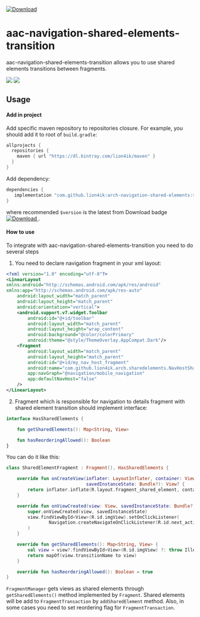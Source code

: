  [ ![Download](https://api.bintray.com/packages/lion4ik/maven/arch-navigation-shared-elements/images/download.svg?version=0.1) ](https://bintray.com/lion4ik/maven/arch-navigation-shared-elements/0.1/link)
 
# aac-navigation-shared-elements-transition

aac-navigation-shared-elements-transition allows you to use shared elements transitions between fragments.

![](https://media.giphy.com/media/nbNVIg0jsQMjapzD2w/giphy.gif)
![](https://media.giphy.com/media/3ixX8wy3nM1OJpVBvZ/giphy.gif)

## Usage

#### Add in project

Add specific maven repository to repositories closure. For example, you should add it to root
of `build.gradle`:

```groovy
allprojects {
  repositories {
    maven { url "https://dl.bintray.com/lion4ik/maven" }
  }
}
```
	 
Add dependency:

```groovy
dependencies {
   implementation "com.github.lion4ik:arch-navigation-shared-elements:$version"
}
```

where recommended `$version` is the latest from Download badge  [ ![Download](https://api.bintray.com/packages/lion4ik/maven/arch-navigation-shared-elements/images/download.svg?version=0.1) ](https://bintray.com/lion4ik/maven/arch-navigation-shared-elements/0.1/link).

#### How to use

To integrate with aac-navigation-shared-elements-transition you need to do several steps

1. You need to declare navigation fragment in your xml layout:

```xml
<?xml version="1.0" encoding="utf-8"?>
<LinearLayout
xmlns:android="http://schemas.android.com/apk/res/android"
xmlns:app="http://schemas.android.com/apk/res-auto"
    android:layout_width="match_parent"
    android:layout_height="match_parent"
    android:orientation="vertical">
    <android.support.v7.widget.Toolbar
        android:id="@+id/toolbar"
        android:layout_width="match_parent"
        android:layout_height="wrap_content"
        android:background="@color/colorPrimary"
        android:theme="@style/ThemeOverlay.AppCompat.Dark"/>
    <fragment
        android:layout_width="match_parent"
        android:layout_height="match_parent"
        android:id="@+id/my_nav_host_fragment"
        android:name="com.github.lion4ik.arch.sharedelements.NavHostSharedElementsTransitionFragment"
        app:navGraph="@navigation/mobile_navigation"
        app:defaultNavHost="false"
    />
</LinearLayout>
```

2. Fragment which is responsible for navigation to details fragment with shared element transition should implement interface: 
```kotlin
interface HasSharedElements {

    fun getSharedElements(): Map<String, View>

    fun hasReorderingAllowed(): Boolean
}
```

You can do it like this:

```kotlin
class SharedElementFragment : Fragment(), HasSharedElements {

    override fun onCreateView(inflater: LayoutInflater, container: ViewGroup?,
                              savedInstanceState: Bundle?): View? {
        return inflater.inflate(R.layout.fragment_shared_element, container, false)
    }

    override fun onViewCreated(view: View, savedInstanceState: Bundle?) {
        super.onViewCreated(view, savedInstanceState)
        view.findViewById<View>(R.id.imgView).setOnClickListener(
                Navigation.createNavigateOnClickListener(R.id.next_action)
        )
    }

    override fun getSharedElements(): Map<String, View> {
        val view = view?.findViewById<View>(R.id.imgView) ?: throw IllegalArgumentException("view is null")
        return mapOf(view.transitionName to view)
    }

    override fun hasReorderingAllowed(): Boolean = true
}
```

`FragmentManager` gets views as shared elements through `getSharedElements()` method implemented by `Fragment`. Shared elements will be add to `FragmentTransaction` by `addSharedElement` method. Also, in some cases you need to set reordering flag for `FragmentTransaction`. 

